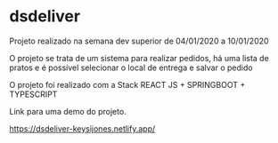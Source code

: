 # dsdeliver

Projeto realizado na semana dev superior de 04/01/2020 a 10/01/2020

O projeto se trata de um sistema para realizar pedidos, há uma lista de pratos e é possível selecionar o local de entrega e salvar o pedido

O projeto foi realizado com a Stack REACT JS + SPRINGBOOT + TYPESCRIPT

Link para uma demo do projeto.

https://dsdeliver-keysijones.netlify.app/
